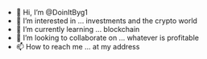 - 👋 Hi, I’m @DoinItByg1
- 👀 I’m interested in ... investments and the crypto world
- 🌱 I’m currently learning ... blockchain 
- 💞️ I’m looking to collaborate on ... whatever is profitable 
- 📫 How to reach me ... at my address 

<!---
DoinItByg1/DoinItByg1 is a ✨ special ✨ repository because its `README.md` (this file) appears on your GitHub profile.
You can click the Preview link to take a look at your changes.
--->
